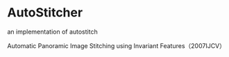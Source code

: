 # AutoStitcher
an implementation of autostitch

Automatic Panoramic Image Stitching using Invariant Features（2007IJCV）